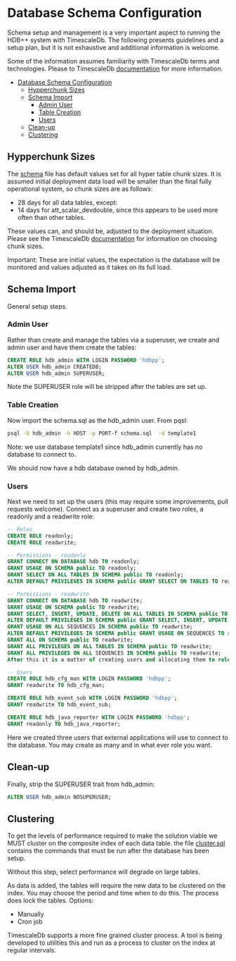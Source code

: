 # Database Schema Configuration

Schema setup and management is a very important aspect to running the HDB++ system with TimescaleDb. The following presents guidelines and a setup plan, but it is not exhaustive and additional information is welcome.

Some of the information assumes familiarity with TimescaleDb terms and technologies. Please to TimescaleDb [documentation](www.timescaledb.com) for more information.

- [Database Schema Configuration](#Database-Schema-Configuration)
  - [Hypperchunk Sizes](#Hypperchunk-Sizes)
  - [Schema Import](#Schema-Import)
    - [Admin User](#Admin-User)
    - [Table Creation](#Table-Creation)
    - [Users](#Users)
  - [Clean-up](#Clean-up)
  - [Clustering](#Clustering)

## Hypperchunk Sizes

The [schema](../db-schema/schema.sql) file has default values set for all hyper table chunk sizes. It is assumed initial deployment data load will be smaller than the final fully operational system, so chunk sizes are as follows:

- 28 days for all data tables, except:
- 14 days for att_scalar_devdouble, since this appears to be used more often than other tables.

These values can, and should be, adjusted to the deployment situation. Please see the TimescaleDb [documentation](www.timescaledb.com) for information on choosing chunk sizes.

Important: These are initial values, the expectation is the database will be monitored and values adjusted as it takes on its full load.

## Schema Import

General setup steps.

### Admin User

Rather than create and manage the tables via a superuser, we create and admin user and have them create the tables:

```sql
CREATE ROLE hdb_admin WITH LOGIN PASSWORD 'hdbpp';
ALTER USER hdb_admin CREATEDB;
ALTER USER hdb_admin SUPERUSER;
```

Note the SUPERUSER role will be stripped after the tables are set up.

### Table Creation

Now import the schema.sql as the hdb_admin user. From pqsl:

```bash
psql -U hdb_admin -h HOST -p PORT-f schema.sql  -d template1
```

Note: we use database template1 since hdb_admin currently has no database to connect to.

We should now have a hdb database owned by hdb_admin.

### Users

Next we need to set up the users (this may require some improvements, pull requests welcome). Connect as a superuser and create two roles, a readonly and a readwrite role:

```sql
-- Roles
CREATE ROLE readonly;
CREATE ROLE readwrite;

-- Permissions - readonly
GRANT CONNECT ON DATABASE hdb TO readonly;
GRANT USAGE ON SCHEMA public TO readonly;
GRANT SELECT ON ALL TABLES IN SCHEMA public TO readonly;
ALTER DEFAULT PRIVILEGES IN SCHEMA public GRANT SELECT ON TABLES TO readonly;

-- Permissions - readwrite
GRANT CONNECT ON DATABASE hdb TO readwrite;
GRANT USAGE ON SCHEMA public TO readwrite;
GRANT SELECT, INSERT, UPDATE, DELETE ON ALL TABLES IN SCHEMA public TO readwrite;
ALTER DEFAULT PRIVILEGES IN SCHEMA public GRANT SELECT, INSERT, UPDATE, DELETE ON TABLES TO readwrite;
GRANT USAGE ON ALL SEQUENCES IN SCHEMA public TO readwrite;
ALTER DEFAULT PRIVILEGES IN SCHEMA public GRANT USAGE ON SEQUENCES TO readwrite;
GRANT ALL ON SCHEMA public TO readwrite;
GRANT ALL PRIVILEGES ON ALL TABLES IN SCHEMA public TO readwrite;
GRANT ALL PRIVILEGES ON ALL SEQUENCES IN SCHEMA public TO readwrite;
After this it is a matter of creating users and allocating them to roles:

-- Users
CREATE ROLE hdb_cfg_man WITH LOGIN PASSWORD 'hdbpp';
GRANT readwrite TO hdb_cfg_man;

CREATE ROLE hdb_event_sub WITH LOGIN PASSWORD 'hdbpp';
GRANT readwrite TO hdb_event_sub;

CREATE ROLE hdb_java_reporter WITH LOGIN PASSWORD 'hdbpp';
GRANT readonly TO hdb_java_reporter;
```

Here we created three users that external applications will use to connect to the database. You may create as many and in what ever role you want.

## Clean-up

Finally, strip the SUPERUSER trait from hdb_admin:

```sql
ALTER USER hdb_admin NOSUPERUSER;
```

## Clustering

To get the levels of performance required to make the solution viable we MUST cluster on the composite index of each data table. the file [cluster.sql](../db-schema/cluster.sql) contains the commands that must be run after the database has been setup.

Without this step, select performance will degrade on large tables.

As data is added, the tables will require the new data to be clustered on the index. You may choose the period and time when to do this. The process does lock the tables. Options:

- Manually
- Cron job

TimescaleDb supports a more fine grained cluster process. A tool is being developed to utilities this and run as a process to cluster on the index at regular intervals.

